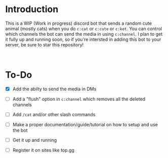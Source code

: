 # Introduction

This is a WIP (Work in progress) discord bot that sends a random cute animal (mostly cats) when you do `c:cat` or `c:cute` or `c:ket`. You can control which channels the bot can send the media in using `c:channel`. I plan to get it fully up and running soon, so if you're intersted in adding this bot to your server, be sure to star this repository!

<br>

# To-Do

- [x] Add the abilty to send the media in DMs

- [ ] Add a "flush" option in `c:channel` which removes all the deleted channels

- [ ] Add `/cat` and/or other slash commands

- [ ] Make a proper documentation/guide/tutorial on how to setup and use the bot

- [ ] Get it up and running

- [ ] Register it on sites like top.gg
